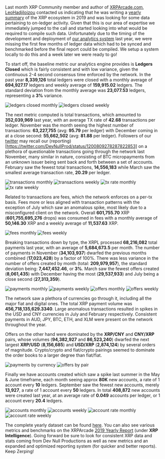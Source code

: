 Last month XRP Community member and author of [XRPArcade.com](https://www.xrparcade.com/), [LeoHadjiloizou](https://twitter.com/LeoHadjiloizou/) contacted us indicating that he was writing a [yearly summary](https://www.xrparcade.com/news/xrp-2019-yearly-report/) of the XRP ecosystem in 2019 and was looking for some data pertaining to on-ledger activity. Given that this is our area of expertise we immediately jumped to the call and started looking into what would be required to compile such data. Unfortunately due to the timing of the development and deployment of [our analytics system](https://xrp1ntel.com) last year, we were missing the first few months of ledger data which had to be synced and benchmarked before the final report could be compiled. We setup a system locally to do this and a week later we were ready to go!

To start off, the baseline metric our analytics engine provides is **Ledgers Closed** which is fairly consistent and with low variance, given the continuous 2-4 second consensus time enforced by the network. In the past year **8,339,126** total ledgers were closed with a monthly average of **694,927.17** ledgers and weekly average of **159,915.02** ledgers. The standard deviation from the monthly average was **23,077.53** ledgers, representing a **3%** variance.

![ledgers closed monthly](@/assets/posts/2019-in-xrp/ledgers.closed.monthly.png)
![ledgers closed weekly](@/assets/posts/2019-in-xrp/ledgers.closed.weekly.png)

The next metric computed is total transactions, which amounted to **352,039,969** last year, with an average TX rate of **42.68** transactions per ledger. November was the month seeing the highest number of transactions: **63,227,755** (avg: **95.79** per ledger) with December coming in at a close second: **55,662,502** (avg: **81.88** per ledger). Followers of our [twitter](https://twitter.com/DevNullProd) may recall our (reporting)[https://twitter.com/DevNullProd/status/1200809278287822853] on a plethora of questionable transactions going through the network last November, many similar in nature, consisting of BTC micropayments from an unknown issuer being sent back and forth between a set of accounts. February saw the fewest total transactions, **14,556,183** while March saw the smallest average transaction rate, **20.29** per ledger.

![transactions monthly](@/assets/posts/2019-in-xrp/transactions.monthly.png)
![transactions weekly](@/assets/posts/2019-in-xrp/transactions.weekly.png)
![tx rate monthly](@/assets/posts/2019-in-xrp/tx.rate.monthly.png)
![tx rate weekly](@/assets/posts/2019-in-xrp/tx.rate.weekly.png)

Related to transactions are fees, which the network enforces on a per-tx basis. Fees more or less aligned with transaction patterns with the exception of July which saw an anomalous spike, most likely due to a misconfigured client on the network. Overall **601,755.70** XRP (**601,755,695,276** drops) was consumed in fees with a monthly average of **50,146.30** XRP and a weekly average of **11,537.63** XRP.

![fees monthly](@/assets/posts/2019-in-xrp/fees.monthly.png)
![fees weekly](@/assets/posts/2019-in-xrp/fees.weekly.png)

Breaking transactions down by type, the XRPL processed **68,216,082** total payments last year, with an average of **5,684,673.5** per month. The number of payments in November (**34,103,937**) dwarfed the previous months combined (**17,023,428**) by a factor of 100%. There was less variance in the number of offers created by month (total: **209,979,957**), the standard deviation being: **7,447,452.46**, or **3%**. March saw the fewest offers created (**8,061,435**) with December having the most (**29,537,933**) and July being a close second (**27,313,359**).

![payments monthly](@/assets/posts/2019-in-xrp/payments.monthly.png)
![payments weekly](@/assets/posts/2019-in-xrp/payments.weekly.png)
![offers monthly](@/assets/posts/2019-in-xrp/offers.monthly.png)
![offers weekly](@/assets/posts/2019-in-xrp/offers.weekly.png)

The network saw a plethora of currencies go through it, including all the major fiat and digital ones. The total XRP payment volume was **456,718,135,629.3340**. Large anomalous transactions resulted in spikes in the USD and CNY currencies in July and February respectively. Consistent payments in AUD, JPY, BTC, ETH, and XLM were present on the network throughout the year.

Offers on the other hand were dominated by the **XRP/CNY** and **CNY/XRP** pairs, whose volumes (**94,382,927** and **86,523,240**) dwarfed the next largest **XRP/USD** (**8,156,685**) and **USD/XRP** (**2,874,124**) by several orders of magnitude. Crypto/crypto and fiat/crypto pairings seemed to dominate the order books to a larger degree than fiat/fiat.

![payments by currency](@/assets/posts/2019-in-xrp/payments.by.currency.png)
![offers by pair](@/assets/posts/2019-in-xrp/offers.by.pair.png)

Finally we have accounts created which saw a spike last summer in the May &amp; June timeframe, each month seeing approx **80K** new accounts, a rate of 1 account every **10** ledgers. September saw the fewest new accounts, merely **13,927**, a rate of 1 account every **50** ledgers. In total **408,872** new accounts were created last year, at an average rate of **0.049** accounts per ledger, or 1 account every **20.4** ledgers.

![accounts monthly](@/assets/posts/2019-in-xrp/accounts.monthly.png)
![accounts weekly](@/assets/posts/2019-in-xrp/accounts.weekly.png)
![account rate monthly](@/assets/posts/2019-in-xrp/account.rate.monthly.png)
![account rate weekly](@/assets/posts/2019-in-xrp/account.rate.weekly.png)

The complete yearly dataset can be found [here](/files/2019-xrp-stats.xlsx). You can also see various metrics and benchmarks on the XRPArcade [2019 Yearly Report](https://www.xrparcade.com/news/xrp-2019-yearly-report/) (under **XRP Intelligence**). Going forward be sure to look for consistent XRP data and stats coming from Dev Null Productions as well as new metrics and an expanded and optimized reporting system (for quicker and better reports). Keep Zerping!
